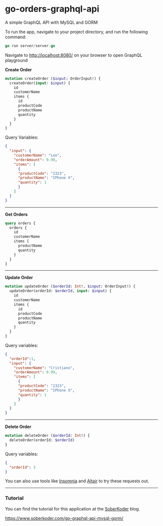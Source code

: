 # go-orders-graphql-api
A simple GraphQL API with MySQL and GORM

To run the app, navigate to your project directory, and run the following command:
```go
go run server/server.go
```

Navigate to [http://localhost:8080/](http://localhost:8080/) on your browser to open GraphQL playground

**Create Order**
```graphql
mutation createOrder ($input: OrderInput!) {
  createOrder(input: $input) {
    id
    customerName
    items {
      id
      productCode
      productName
      quantity
    }
  }
}
```
Query Variables:
```json
{
  "input": {
    "customerName": "Leo",
    "orderAmount": 9.99,
    "items": [
      {
      "productCode": "2323",
      "productName": "IPhone X",
      "quantity": 1
      }
    ]
  }
}
```
***
**Get Orders**
```graphql
query orders {
  orders {
    id  
    customerName
    items {
      productName
      quantity
    }
  }
}
```
***
**Update Order**
```graphql
mutation updateOrder ($orderId: Int!, $input: OrderInput!) {
  updateOrder(orderId: $orderId, input: $input) {
    id
    customerName
    items {
      id
      productCode
      productName
      quantity
    }
  }
}
```
Query variables:
```json
{
  "orderId":1,
  "input": {
    "customerName": "Cristiano",
    "orderAmount": 9.99,
    "items": [
      {
      "productCode": "2323",
      "productName": "IPhone X",
      "quantity": 1
      }
    ]
  }
}
```
***
**Delete Order**
```graphql
mutation deleteOrder ($orderId: Int!) {
  deleteOrder(orderId: $orderId)
}
```
Query variables:
```json
{
  "orderId": 3
}
```

You can also use tools like [Insomnia](https://insomnia.rest/graphql/) and 
[Altair](https://altair.sirmuel.design/) to try these requests out.

***
### Tutorial

You can find the tutorial for this application at the [SoberKoder](https://www.soberkoder.com/) blog.

https://www.soberkoder.com/go-graphql-api-mysql-gorm/
